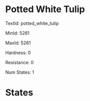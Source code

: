 # Potted White Tulip

TextId: potted_white_tulip

MinId: 5281

MaxId: 5281

Hardness: 0

Resistance: 0


Num States: 1

# States
```

```